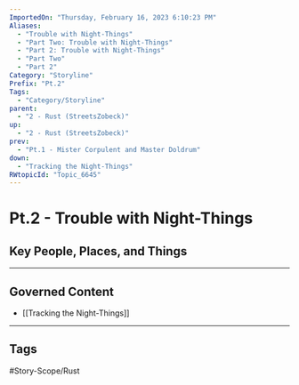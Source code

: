 ```yaml
---
ImportedOn: "Thursday, February 16, 2023 6:10:23 PM"
Aliases:
  - "Trouble with Night-Things"
  - "Part Two: Trouble with Night-Things"
  - "Part 2: Trouble with Night-Things"
  - "Part Two"
  - "Part 2"
Category: "Storyline"
Prefix: "Pt.2"
Tags:
  - "Category/Storyline"
parent:
  - "2 - Rust (StreetsZobeck)"
up:
  - "2 - Rust (StreetsZobeck)"
prev:
  - "Pt.1 - Mister Corpulent and Master Doldrum"
down:
  - "Tracking the Night-Things"
RWtopicId: "Topic_6645"
---
```

# Pt.2 - Trouble with Night-Things
## Key People, Places, and Things
---
## Governed Content
- [[Tracking the Night-Things]]


---
## Tags
#Story-Scope/Rust

